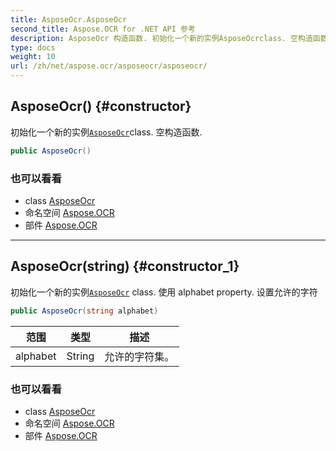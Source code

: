 ```yaml
---
title: AsposeOcr.AsposeOcr
second_title: Aspose.OCR for .NET API 参考
description: AsposeOcr 构造函数. 初始化一个新的实例AsposeOcrclass. 空构造函数.
type: docs
weight: 10
url: /zh/net/aspose.ocr/asposeocr/asposeocr/
---
```

## AsposeOcr() {#constructor}

初始化一个新的实例[`AsposeOcr`](../)class. 空构造函数.

```csharp
public AsposeOcr()
```

### 也可以看看

* class [AsposeOcr](../)
* 命名空间 [Aspose.OCR](../../asposeocr/)
* 部件 [Aspose.OCR](../../../)

---

## AsposeOcr(string) {#constructor_1}

初始化一个新的实例[`AsposeOcr`](../) class. 使用 alphabet property. 设置允许的字符

```csharp
public AsposeOcr(string alphabet)
```

| 范围 | 类型 | 描述 |
| --- | --- | --- |
| alphabet | String | 允许的字符集。 |

### 也可以看看

* class [AsposeOcr](../)
* 命名空间 [Aspose.OCR](../../asposeocr/)
* 部件 [Aspose.OCR](../../../)


